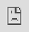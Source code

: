 ```yaml
---
title: CBDC's
post_status: publish
featured_image: /_images/CBDCs.jpeg
---
```


<iframe src="https://player.vimeo.com/video/844617048?badge=0&amp;autopause=0&amp;player_id=0&amp;app_id=58479" frameborder="0" allow="autoplay; fullscreen; picture-in-picture" allowfullscreen style="position:absolute;top:0;left:0;width:100%;height:100%;" title="049 CBDC‘s"></iframe>

<div style="margin-bottom:30px;"></div>

## Transcript

Central banks all over the world are working on so-called CBDCs, Central Bank Digital Currencies. They want to build something like Bitcoin, but of course they can't make it open source. They can't make it neutral. They need a centralized bank or a centralized institution that is deciding on the amount of money that's being created and so on. 

So basically, CBDCs are the new panopticon. Why is that? Well, think about the general person who tells me: "I've got nothing to hide. I'm okay with me being surveilled on the internet because it's not a problem. A CBDC and no cash is basically very convenient. I like it." That's a few that's completely focused on convenience. But what are we forgetting here? 

Well, in a CBDC, every single payment will be tracked. There's absolutely no anonymity, although they will tell you it's private and we take care of your anonymity, but you don't know if it's true because it's closed to us. No anonymity means no privacy at all. Everyone in the central bank, everyone who's working on those databases will be able to see what you're doing and where you're spending your money on. The next step then will be social credit scores, as we all already see it in China with their program, where, if you don't behave correctly like the big party wants you to do, then they restrict you. You're not able to buy a ticket for a train, for instance, or for a flight and things like that. They try to influence your decisions by cutting you off from money and cutting you off from possibilities. 

The next thing which will be possible with CBDC is automatic tax deduction. So up until now, I have to make my tax papers, and then I'm paying my taxes to the tax authorities. Well, with the CBDC, basically they can immediately deduct the taxes from your income. They can add value added tax. They can change these value added tax amounts within a second, actually. 

Next thing is, there's of course a huge risk of data breaches and hacks. All your data, all your transactions will be available to the public online, and hackers are not going to do nice things with it. 

And at the same time, the banks and the central authorities have absolute control over everything every single one of us is doing. The access to our money can be cut off or limited in a second. And you know that there are many, many mistakes are being made in those things. 

And also, I mean, today your government and your central bankers might be nice people. They might do what you like them to do and you trust them. But the next day, after the next election, the other party could be in power. The other people who you don't trust could be in power. And then this is a tool which will be used against you as it's now used against people who are trying to topple dictators and authoritarian countries. So money is definitely a system of control. 

And also the central banks can with a CBDC inflate money supply instantly so they can really change everything in a moment. 

A CBDC is not about freedom or individual rights or privacy. It's pure control masquerading as a safer payment system with faster transnational currency settlement.
